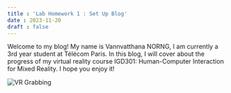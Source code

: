 ```yaml
---
title : 'Lab Homework 1 : Set Up Blog'
date : 2023-11-20
draft : false
---
```


Welcome to my blog! My name is Vannvatthana NORNG, I am currently a 3rd year student at Télécom Paris. In this blog, I will cover about the progress of my virtual reality course IGD301: Human-Computer Interaction for Mixed Reality. I hope you enjoy it! 

![VR Grabbing](/images/labhomework1/vrcasque.jpg)
